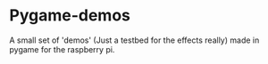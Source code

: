 Pygame-demos
============

A small set of 'demos' (Just a testbed for the effects really) made in pygame for the raspberry pi.

